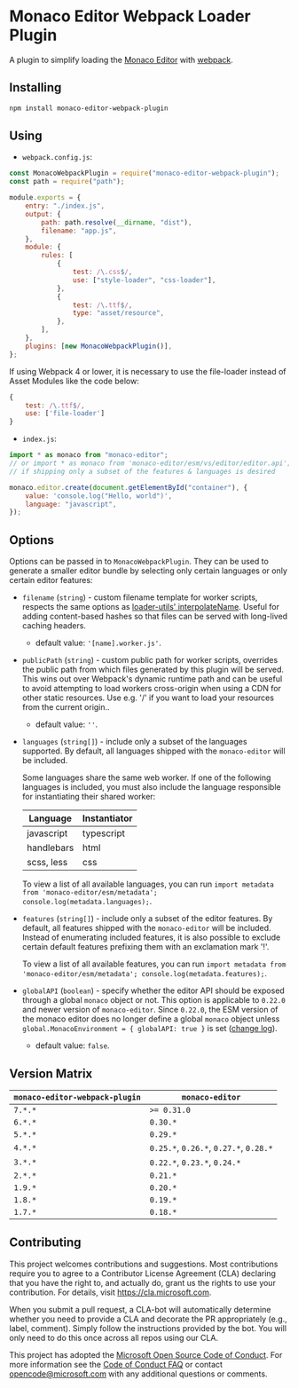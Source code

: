 # Monaco Editor Webpack Loader Plugin

A plugin to simplify loading the
[Monaco Editor](https://github.com/microsoft/monaco-editor) with
[webpack](https://webpack.js.org/).

## Installing

```sh
npm install monaco-editor-webpack-plugin
```

## Using

-   `webpack.config.js`:

```js
const MonacoWebpackPlugin = require("monaco-editor-webpack-plugin");
const path = require("path");

module.exports = {
	entry: "./index.js",
	output: {
		path: path.resolve(__dirname, "dist"),
		filename: "app.js",
	},
	module: {
		rules: [
			{
				test: /\.css$/,
				use: ["style-loader", "css-loader"],
			},
			{
				test: /\.ttf$/,
				type: "asset/resource",
			},
		],
	},
	plugins: [new MonacoWebpackPlugin()],
};
```

If using Webpack 4 or lower, it is necessary to use the file-loader instead of
Asset Modules like the code below:

```js
{
	test: /\.ttf$/,
	use: ['file-loader']
}
```

-   `index.js`:

```js
import * as monaco from "monaco-editor";
// or import * as monaco from 'monaco-editor/esm/vs/editor/editor.api';
// if shipping only a subset of the features & languages is desired

monaco.editor.create(document.getElementById("container"), {
	value: 'console.log("Hello, world")',
	language: "javascript",
});
```

## Options

Options can be passed in to `MonacoWebpackPlugin`. They can be used to generate
a smaller editor bundle by selecting only certain languages or only certain
editor features:

-   `filename` (`string`) - custom filename template for worker scripts,
    respects the same options as
    [loader-utils' interpolateName](https://github.com/webpack/loader-utils#interpolatename).
    Useful for adding content-based hashes so that files can be served with
    long-lived caching headers.
    -   default value: `'[name].worker.js'`.
-   `publicPath` (`string`) - custom public path for worker scripts, overrides
    the public path from which files generated by this plugin will be served.
    This wins out over Webpack's dynamic runtime path and can be useful to avoid
    attempting to load workers cross-origin when using a CDN for other static
    resources. Use e.g. '/' if you want to load your resources from the current
    origin..
    -   default value: `''`.
-   `languages` (`string[]`) - include only a subset of the languages supported.
    By default, all languages shipped with the `monaco-editor` will be included.

    Some languages share the same web worker. If one of the following languages
    is included, you must also include the language responsible for
    instantiating their shared worker:

    | Language   | Instantiator |
    | ---------- | ------------ |
    | javascript | typescript   |
    | handlebars | html         |
    | scss, less | css          |

    To view a list of all available languages, you can run
    `import metadata from 'monaco-editor/esm/metadata'; console.log(metadata.languages);`.

-   `features` (`string[]`) - include only a subset of the editor features. By
    default, all features shipped with the `monaco-editor` will be included.
    Instead of enumerating included features, it is also possible to exclude
    certain default features prefixing them with an exclamation mark '!'.

    To view a list of all available features, you can run
    `import metadata from 'monaco-editor/esm/metadata'; console.log(metadata.features);`.

-   `globalAPI` (`boolean`) - specify whether the editor API should be exposed
    through a global `monaco` object or not. This option is applicable to
    `0.22.0` and newer version of `monaco-editor`. Since `0.22.0`, the ESM
    version of the monaco editor does no longer define a global `monaco` object
    unless `global.MonacoEnvironment = { globalAPI: true }` is set
    ([change log](https://github.com/microsoft/monaco-editor/blob/main/CHANGELOG.md#0220-29012021)).
    -   default value: `false`.

## Version Matrix

| `monaco-editor-webpack-plugin` | `monaco-editor`                        |
| ------------------------------ | -------------------------------------- |
| `7.*.*`                        | `>= 0.31.0`                            |
| `6.*.*`                        | `0.30.*`                               |
| `5.*.*`                        | `0.29.*`                               |
| `4.*.*`                        | `0.25.*`, `0.26.*`, `0.27.*`, `0.28.*` |
| `3.*.*`                        | `0.22.*`, `0.23.*`, `0.24.*`           |
| `2.*.*`                        | `0.21.*`                               |
| `1.9.*`                        | `0.20.*`                               |
| `1.8.*`                        | `0.19.*`                               |
| `1.7.*`                        | `0.18.*`                               |

## Contributing

This project welcomes contributions and suggestions. Most contributions require
you to agree to a Contributor License Agreement (CLA) declaring that you have
the right to, and actually do, grant us the rights to use your contribution. For
details, visit https://cla.microsoft.com.

When you submit a pull request, a CLA-bot will automatically determine whether
you need to provide a CLA and decorate the PR appropriately (e.g., label,
comment). Simply follow the instructions provided by the bot. You will only need
to do this once across all repos using our CLA.

This project has adopted the
[Microsoft Open Source Code of Conduct](https://opensource.microsoft.com/codeofconduct/).
For more information see the
[Code of Conduct FAQ](https://opensource.microsoft.com/codeofconduct/faq/) or
contact [opencode@microsoft.com](mailto:opencode@microsoft.com) with any
additional questions or comments.
